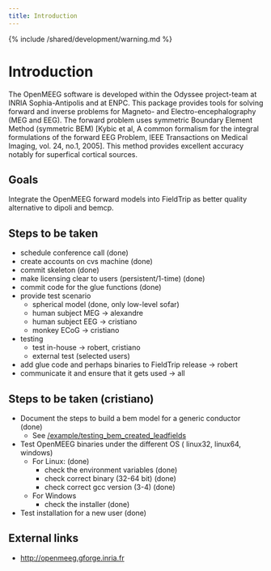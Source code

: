 ```yaml
---
title: Introduction
---
```


{% include /shared/development/warning.md %}

# Introduction

The OpenMEEG software is developed within the Odyssee project-team at INRIA Sophia-Antipolis and at ENPC.
This package provides tools for solving forward and inverse problems for Magneto- and Electro-encephalography (MEG and EEG). The forward problem uses symmetric Boundary Element Method (symmetric BEM) [Kybic et al, A common formalism for the integral formulations of the forward EEG Problem, IEEE Transactions on Medical Imaging, vol. 24, no.1, 2005]. This method provides excellent accuracy notably for superfical cortical sources.

## Goals

Integrate the OpenMEEG forward models into FieldTrip as better quality alternative to dipoli and bemcp.

## Steps to be taken

- schedule conference call (done)
- create accounts on cvs machine (done)
- commit skeleton (done)
- make licensing clear to users (persistent/1-time) (done)
- commit code for the glue functions (done)
- provide test scenario
  - spherical model (done, only low-level sofar)
  - human subject MEG -> alexandre
  - human subject EEG -> cristiano
  - monkey ECoG -> cristiano
- testing
  - test in-house -> robert, cristiano
  - external test (selected users)
- add glue code and perhaps binaries to FieldTrip release -> robert
- communicate it and ensure that it gets used -> all

## Steps to be taken (cristiano)

- Document the steps to build a bem model for a generic conductor (done)
  - See [/example/testing_bem_created_leadfields](/example/testing_bem_created_leadfields)
- Test OpenMEEG binaries under the different OS ( linux32, linux64, windows)
  - For Linux: (done)
    - check the environment variables (done)
    - check correct binary (32-64 bit) (done)
    - check correct gcc version (3-4) (done)
  - For Windows
    - check the installer (done)
- Test installation for a new user (done)

## External links

- http://openmeeg.gforge.inria.fr
